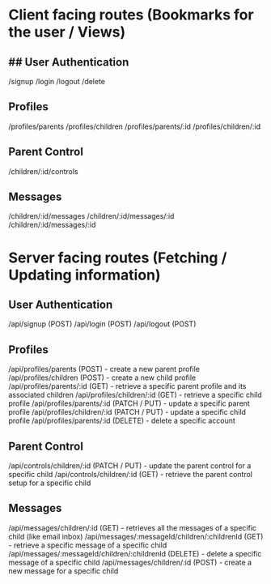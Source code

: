 # Client facing routes (Bookmarks for the user / Views)

## ## User Authentication

/signup
/login
/logout
/delete

## Profiles

/profiles/parents
/profiles/children
/profiles/parents/:id
/profiles/children/:id

## Parent Control

/children/:id/controls

## Messages

/children/:id/messages
/children/:id/messages/:id
/children/:id/messages/:id

# Server facing routes (Fetching / Updating information)

## User Authentication

/api/signup (POST)
/api/login (POST)
/api/logout (POST)

## Profiles

/api/profiles/parents (POST) - create a new parent profile
/api/profiles/children (POST) - create a new child profile
/api/profiles/parents/:id (GET) - retrieve a specific parent profile and its associated children
/api/profiles/children/:id (GET) - retrieve a specific child profile
/api/profiles/parents/:id (PATCH / PUT) - update a specific parent profile
/api/profiles/children/:id (PATCH / PUT) - update a specific child profile
/api/profiles/parents/:id (DELETE) - delete a specific account

## Parent Control

/api/controls/children/:id (PATCH / PUT) - update the parent control for a specific child
/api/controls/children/:id (GET) - retrieve the parent control setup for a specific child

## Messages

/api/messages/children/:id (GET) - retrieves all the messages of a specific child (like email inbox)
/api/messages/:messageId/children/:childrenId (GET) - retrieve a specific message of a specific child
/api/messages/:messageId/children/:childrenId (DELETE) - delete a specific message of a specific child
/api/messages/children/:id (POST) - create a new message for a specific child
